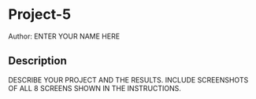 # Project-5

Author: ENTER YOUR NAME HERE

## Description

DESCRIBE YOUR PROJECT AND THE RESULTS. INCLUDE SCREENSHOTS OF ALL 8 SCREENS SHOWN IN THE INSTRUCTIONS.

